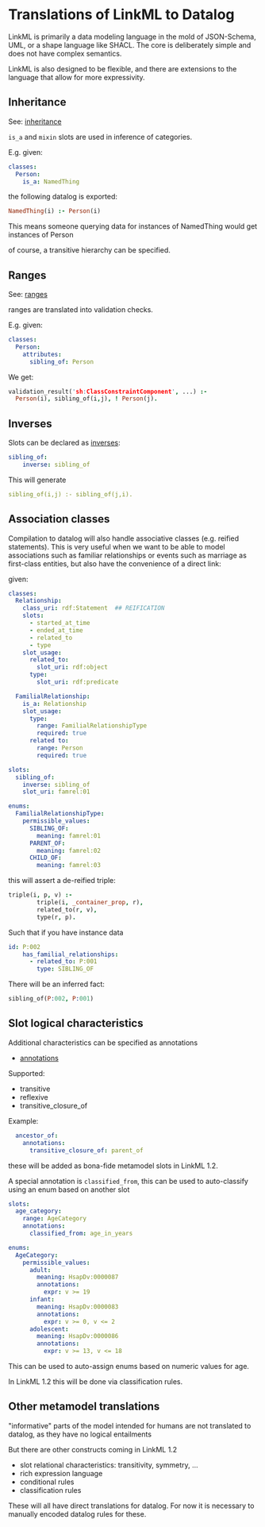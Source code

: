 # Translations of LinkML to Datalog

LinkML is primarily a data modeling language in the mold of
JSON-Schema, UML, or a shape language like SHACL. The core is
deliberately simple and does not have complex semantics.

LinkML is also designed to be flexible, and there are extensions to
the language that allow for more expressivity.

## Inheritance

See: [inheritance](https://linkml.io/linkml/schemas/inheritance.html)

`is_a` and `mixin` slots are used in inference of categories.

E.g. given:

```yaml
classes:
  Person:
    is_a: NamedThing
```

the following datalog is exported:

```prolog
NamedThing(i) :- Person(i)
```

This means someone querying data for instances of NamedThing would get instances of Person

of course, a transitive hierarchy can be specified.

## Ranges

See: [ranges](https://linkml.io/linkml/schemas/slots.html#ranges)

ranges are translated into validation checks.

E.g. given:

```yaml
classes:
  Person:
    attributes:
      sibling_of: Person
```

We get:

```prolog
validation_result('sh:ClassConstraintComponent', ...) :-
  Person(i), sibling_of(i,j), ! Person(j).
```

## Inverses

Slots can be declared as [inverses](https://w3id.org/linkml/inverse):

```yaml
sibling_of:
    inverse: sibling_of
```

This will generate

```yaml
sibling_of(i,j) :- sibling_of(j,i).
```

## Association classes

Compilation to datalog will also handle associative classes (e.g. reified statements). This is very useful when we want to be able to model
associations such as familiar relationships or events such as marriage as first-class entities, but also have the convenience of a direct link:

given:

```yaml
classes:
  Relationship:
    class_uri: rdf:Statement  ## REIFICATION
    slots:
      - started_at_time
      - ended_at_time
      - related_to
      - type
    slot_usage:
      related_to:
        slot_uri: rdf:object
      type:
        slot_uri: rdf:predicate

  FamilialRelationship:
    is_a: Relationship
    slot_usage:
      type:
        range: FamilialRelationshipType
        required: true
      related to:
        range: Person
        required: true

slots:
  sibling_of:
    inverse: sibling_of
    slot_uri: famrel:01

enums:
  FamilialRelationshipType:
    permissible_values:
      SIBLING_OF:
        meaning: famrel:01
      PARENT_OF:
        meaning: famrel:02
      CHILD_OF:
        meaning: famrel:03
```

this will assert a de-reified triple:

```prolog
triple(i, p, v) :-
        triple(i, _container_prop, r),
        related_to(r, v),
        type(r, p).
```

Such that if you have instance data

```yaml
id: P:002
    has_familial_relationships:
      - related_to: P:001
        type: SIBLING_OF
```

There will be an inferred fact:

```prolog
sibling_of(P:002, P:001)
```

## Slot logical characteristics

Additional characteristics can be specified as annotations

* [annotations](https://w3id.org/linkml/annotations)

Supported:

 - transitive
 - reflexive
 - transitive_closure_of

Example:

```yaml
  ancestor_of:
    annotations:
      transitive_closure_of: parent_of
```

these will be added as bona-fide metamodel slots in LinkML 1.2.

A special annotation is `classified_from`, this can be used to auto-classify using an enum based on another slot

```yaml
slots:
  age_category:
    range: AgeCategory
    annotations:
      classified_from: age_in_years

enums:
  AgeCategory:
    permissible_values:
      adult:
        meaning: HsapDv:0000087
        annotations:
          expr: v >= 19
      infant:
        meaning: HsapDv:0000083
        annotations:
          expr: v >= 0, v <= 2
      adolescent:
        meaning: HsapDv:0000086
        annotations:
          expr: v >= 13, v <= 18
```

This can be used to auto-assign enums based on numeric values for age.

In LinkML 1.2 this will be done via classification rules.

## Other metamodel translations

"informative" parts of the model intended for humans are not translated to datalog, as they have no logical entailments

But there are other constructs coming in LinkML 1.2

 * slot relational characteristics: transitivity, symmetry, ...
 * rich expression language
 * conditional rules
 * classification rules

These will all have direct translations for datalog. For now it is necessary to manually encoded datalog rules for these.
